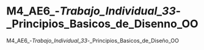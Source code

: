 # M4_AE6_-_Trabajo_Individual_33_-_Principios_Basicos_de_Disenno_OO
M4_AE6_-_Trabajo_Individual_33_-_Principios_Basicos_de_Diseño_OO

